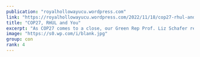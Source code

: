 ```yaml
---
publication: "royalhollowayucu.wordpress.com"
link: "https://royalhollowayucu.wordpress.com/2022/11/18/cop27-rhul-and-you/"
title: "COP27, RHUL and You"
excerpt: "As COP27 comes to a close, our Green Rep Prof. Liz Schafer reflects. I am trying very hard not to be too cynical about COP27 – at least the environment occasionally gets more attention than normal …"
image: "https://s0.wp.com/i/blank.jpg"
group: con
rank: 4
---
```

